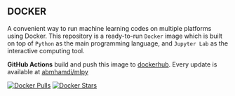 ## DOCKER

A convenient way to run machine learning codes on multiple platforms using Docker. This repository is a ready-to-run `Docker` image which is built on top of `Python` as the main programming language, and `Jupyter Lab` as the interactive computing tool.

**GitHub Actions** build and push this image to [dockerhub](https://hub.docker.com/). Every update is available at [abmhamdi/mlpy](https://hub.docker.com/repository/docker/abmhamdi/mlpy)

[![Docker Pulls](https://img.shields.io/docker/pulls/abmhamdi/mlpy)](https://hub.docker.com/r/abmhamdi/mlpy)
[![Docker Stars](https://img.shields.io/docker/stars/abmhamdi/mlpy)](https://hub.docker.com/r/abmhamdi/mlpy)
